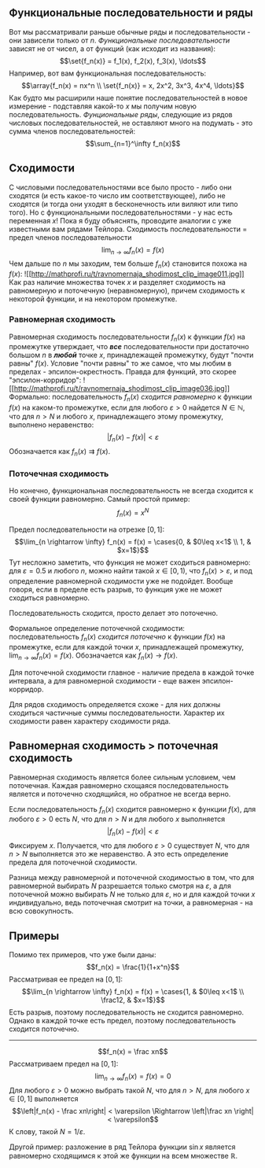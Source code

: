 ## Функциональные последовательности и ряды
Вот мы рассматривали раньше обычные ряды и последовательности - они зависели только от $n$. *Функциональные последовательности* зависят не от чисел, а от функций (как исходит из названия):
$$\set{f_n(x)} = f_1(x), f_2(x), f_3(x), \ldots$$
Например, вот вам функциональная последовательность:
$$\array{f_n(x) = nx^n \\ \set{f_n(x)} = x, 2x^2, 3x^3, 4x^4, \ldots}$$
Как будто мы расширили наше понятие последовательностей в новое измерение - подставляя какой-то $x$ мы получим новую последовательность.
*Фунциональные ряды*, следующие из рядов числовых последовательностей, не оставляют много на подумать - это сумма членов последовательностей:
$$\sum_{n=1}^\infty f_n(x)$$
## Сходимости
С числовыми последовательностями все было просто - либо они сходятся (и есть какое-то число им соответствующее), либо не сходятся (и тогда они уходят в бесконечность или виляют или типо того). Но с функциональными последовательностями - у нас есть переменная $x$! Пока я буду объяснять, проводите аналогии с уже известными вам рядами Тейлора.
Сходимость последовательности = предел членов последовательности
$$\lim_{n \rightarrow \infty} f_n(x) = f(x)$$
Чем дальше по $n$ мы заходим, тем больше $f_n(x)$ становится похожа на $f(x)$:
![[http://mathprofi.ru/t/ravnomernaja_shodimost_clip_image011.jpg]]
Как раз наличие множества точек $x$ и разделяет сходимость на равномерную и поточечную (неравномерную), причем сходимость к некоторой функции, и на некотором промежутке.
### Равномерная сходимость
Равномерная сходимость последовательности $f_n(x)$ к функции $f(x)$ на промежутке утверждает, что ***все*** последовательности при достаточно большом $n$ в ***любой*** точке $x$, принадлежащей промежутку, будут "почти равны" $f(x)$. Условие "почти равны" то же самое, что мы любим в пределах - эпсилон-окрестность. Правда для функций, это скорее "эпсилон-корридор":
![[http://mathprofi.ru/t/ravnomernaja_shodimost_clip_image036.jpg]]
Формально: последовательность $f_n(x)$ *сходится равномерно* к функции $f(x)$ на каком-то промежутке, если для любого $\varepsilon >0$ найдется $N \in \mathbb N$, что для $n >N$ и любого $x$, принадлежащего этому промежутку, выполнено неравенство:
$$|f_n(x) - f(x)| < \varepsilon$$
Обозначается как $f_n(x) \rightrightarrows f(x)$.
### Поточечная сходимость
Но конечно, функциональная последовательность не всегда сходится к своей функции равномерно. Самый простой пример:
$$f_n(x) = x^N$$

Предел последовательности на отрезке $[0,1]$:
$$\lim_{n \rightarrow \infty} f_n(x) = f(x) = \cases{0, & $0\leq x<1$ \\ 1, & $x=1$}$$
Тут несложно заметить, что функция не может сходиться равномерно: для $\varepsilon = 0.5$ и любого $n$, можно найти такой $x \in [0,1)$, что $f_n(x)>\varepsilon$, и под определение равномерной сходимости уже не подойдет.
Вообще говоря, если в пределе есть разрыв, то функция уже не может сходиться равномерно.

Последовательность сходится, просто делает это поточечно.

Формальное определение поточечной сходимости: последовательность $f_n(x)$ *сходится поточечно* к функции $f(x)$ на промежутке, если для каждой точки $x$, принадлежащей промежутку, $\lim_{n\rightarrow \infty} f_n(x) = f(x)$. Обозначается как $f_n(x) \rightarrow f(x)$.

Для поточечной сходимости главное - наличие предела в каждой точке интервала, а для равномерной сходимости - еще важен эпсилон-корридор.

Для рядов сходимость определяется схоже - для них должны сходиться частичные суммы последовательности. Характер их сходимости равен характеру сходимости ряда.
## Равномерная сходимость > поточечная сходимость
Равномерная сходимость является более сильным условием, чем поточечная. Каждая равномерно схощаяся последовательность является и поточечно сходящийся, но обратное не всегда верно.

Если последовательность $f_n(x)$ сходится равномерно к функции $f(x)$, для любого $\varepsilon>0$ есть $N$, что для $n>N$ и для любого $x$ выполняется
$$|f_n(x) - f(x)| < \varepsilon$$
Фиксируем $x$. Получается, что для любого $\varepsilon >0$ существует $N$, что для $n>N$ выполняется это же неравенство. А это есть определение предела для поточечной сходимости.

Разница между равномерной и поточечной сходимостью в том, что для равномерной выбирать $N$ разрешается только смотря на $\varepsilon$, а для поточечной можно выбирать $N$ не только для $\varepsilon$, но и для каждой точки $x$ индивидуально, ведь поточечная смотрит на точки, а равномерная - на всю совокупность.
## Примеры
Помимо тех примеров, что уже были даны:
$$f_n(x) = \frac{1}{1+x^n}$$
Рассматривая ее предел на $[0,1]$:
$$\lim_{n \rightarrow \infty} f_n(x) = f(x) = \cases{1, & $0\leq x<1$ \\ \frac12, & $x=1$}$$
Есть разрыв, поэтому последовательность не сходится равномерно. Однако в каждой точке есть предел, поэтому последовательность сходится поточечно.

---
$$f_n(x) = \frac xn$$
Рассматриваем предел на $[0,1]$:
$$\lim_{n \rightarrow \infty} f_n(x) = f(x) = 0$$
Для любого $\varepsilon >0$ можно выбрать такой $N$, что для $n>N$, для любого $x \in [0,1]$ выполняется
$$\left|f_n(x) - \frac xn\right| < \varepsilon \Rightarrow \left|\frac xn \right| < \varepsilon$$
К слову, такой $N = 1/\varepsilon$.

Другой пример: разложение в ряд Тейлора функции $\sin x$ является равномерно сходящимся к этой же функции на всем множестве $\mathbb R$.